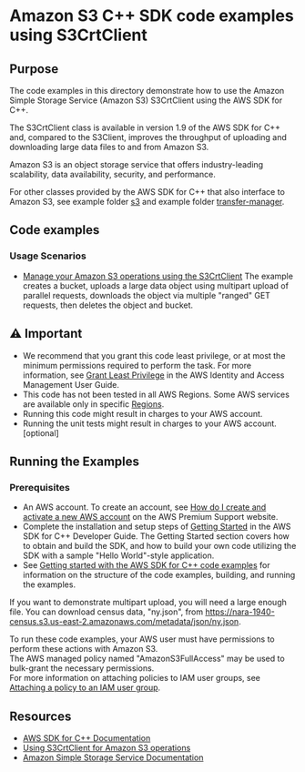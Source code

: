 # Amazon S3 C++ SDK code examples using S3CrtClient

## Purpose
The code examples in this directory demonstrate how to use the Amazon Simple Storage Service 
(Amazon S3) S3CrtClient using the AWS SDK for C++.

The S3CrtClient class is available in version 1.9 of the AWS SDK for C++ and, compared to the S3Client, improves the throughput of uploading and downloading large data files to and from Amazon S3.

Amazon S3 is an object storage service that offers industry-leading scalability, data availability, security, and performance. 

For other classes provided by the AWS SDK for C++ that also interface to
Amazon S3, see example folder [s3](../s3) and example folder [transfer-manager](../transfer-manager).

## Code examples

### Usage Scenarios
- [Manage your Amazon S3 operations using the S3CrtClient](./s3-crt-demo.cpp) The example creates a bucket, uploads a large data object using multipart upload of parallel requests, downloads the object via multiple "ranged" GET requests, then deletes the object and bucket.

## ⚠ Important
- We recommend that you grant this code least privilege, or at most the minimum permissions required to perform the task. For more information, see [Grant Least Privilege](https://docs.aws.amazon.com/IAM/latest/UserGuide/best-practices.html#grant-least-privilege) in the AWS Identity and Access Management User Guide.
- This code has not been tested in all AWS Regions. Some AWS services are available only in specific [Regions](https://aws.amazon.com/about-aws/global-infrastructure/regional-product-services).
- Running this code might result in charges to your AWS account. 
- Running the unit tests might result in charges to your AWS account. [optional]

## Running the Examples

### Prerequisites
- An AWS account. To create an account, see [How do I create and activate a new AWS account](https://aws.amazon.com/premiumsupport/knowledge-center/create-and-activate-aws-account/) on the AWS Premium Support website.
- Complete the installation and setup steps of [Getting Started](https://docs.aws.amazon.com/sdk-for-cpp/v1/developer-guide/getting-started.html) in the AWS SDK for C++ Developer Guide.
The Getting Started section covers how to obtain and build the SDK, and how to build your own code utilizing the SDK with a sample "Hello World"-style application. 
- See [Getting started with the AWS SDK for C++ code examples](https://docs.aws.amazon.com/sdk-for-cpp/v1/developer-guide/getting-started-code-examples.html) for information on the structure of the code examples, building, and running the examples.

If you want to demonstrate multipart upload, you will need a large enough file.  You can download census data, "ny.json", from
https://nara-1940-census.s3.us-east-2.amazonaws.com/metadata/json/ny.json.

To run these code examples, your AWS user must have permissions to perform these actions with Amazon S3.  
The AWS managed policy named "AmazonS3FullAccess" may be used to bulk-grant the necessary permissions.  
For more information on attaching policies to IAM user groups, 
see [Attaching a policy to an IAM user group](https://docs.aws.amazon.com/IAM/latest/UserGuide/id_groups_manage_attach-policy.html).

## Resources
- [AWS SDK for C++ Documentation](https://docs.aws.amazon.com/sdk-for-cpp/index.html) 
- [Using S3CrtClient for Amazon S3 operations](https://docs.aws.amazon.com/sdk-for-cpp/v1/developer-guide/examples-s3-crt.html)
- [Amazon Simple Storage Service Documentation](https://docs.aws.amazon.com/s3/)


